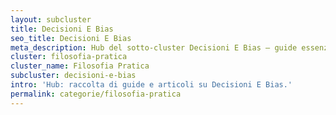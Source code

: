 ```yaml
---
layout: subcluster
title: Decisioni E Bias
seo_title: Decisioni E Bias
meta_description: Hub del sotto-cluster Decisioni E Bias — guide essenziali e articoli.
cluster: filosofia-pratica
cluster_name: Filosofia Pratica
subcluster: decisioni-e-bias
intro: 'Hub: raccolta di guide e articoli su Decisioni E Bias.'
permalink: categorie/filosofia-pratica
---
```


